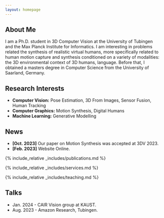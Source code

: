 ```yaml
---
layout: homepage
---
```


## About Me

I am a Ph.D. student in 3D Computer Vision at the University of Tubingen and the Max Planck Institute for Informatics. I am interesting in problems related the synthesis of realistic virtual humans, more specifically related to human motion capture and synthesis conditioned on a variety of modalities: the 3D environmental context of 3D humans, language. Before that, I obtained a masters degree in Computer Science from the University of Saarland, Germany.

## Research Interests

- **Computer Vision:** Pose Estimation, 3D From Images, Sensor Fusion, Human Tracking
- **Computer Graphics:** Motion Synthesis, Digital Humans
- **Machine Learning:** Generative Modelling

## News

- **[Oct. 2023]** Our paper on Motion Synthesis was accepted at 3DV 2023.
- **[Feb. 2023]** Website Online.

{% include_relative _includes/publications.md %}

{% include_relative _includes/services.md %}

{% include_relative _includes/teaching.md %}


## Talks

- Jan. 2024 - CAIR Vision group at KAUST.
- Aug. 2023 - Amazon Research, Tubingen.
